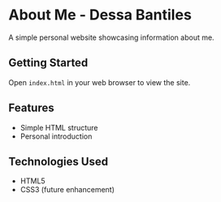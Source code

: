 # About Me - Dessa Bantiles

A simple personal website showcasing information about me.

## Getting Started

Open `index.html` in your web browser to view the site.

## Features

- Simple HTML structure
- Personal introduction

## Technologies Used

- HTML5
- CSS3 (future enhancement)
